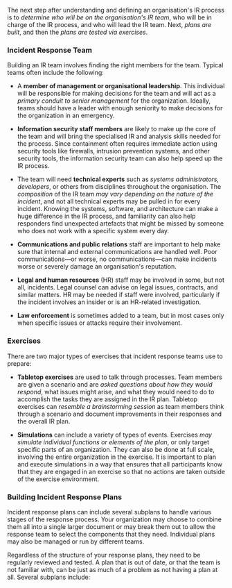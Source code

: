 
The next step after understanding and defining an organisation's IR process is to *determine who will be on the organisation's IR team*, who will be in charge of the IR process, and who will lead the IR team. Next, *plans are built*, and then the *plans are tested via exercises*.

### Incident Response Team
Building an IR team involves finding the right members for the team. Typical teams often include the following:

- A **member of management or organisational leadership**. This individual will be responsible for making decisions for the team and will act as a *primary conduit to senior management* for the organization. Ideally, teams should have a leader with enough seniority to make decisions for the organization in an emergency.
  
- **Information security staff members** are likely to make up the core of the team and will bring the specialised IR and analysis skills needed for the process. Since containment often requires immediate action using security tools like firewalls, intrusion prevention systems, and other security tools, the information security team can also help speed up the IR process.
  
- The team will need **technical experts** such as *systems administrators, developers*, or others from disciplines throughout the organisation. The *composition* of the IR team *may vary depending on the nature of the incident*, and not all technical experts may be pulled in for every incident. Knowing the systems, software, and architecture can make a huge difference in the IR process, and familiarity can also help responders find unexpected artefacts that might be missed by someone who does not work with a specific system every day.
  
- **Communications and public relations** staff are important to help make sure that internal and external communications are handled well. Poor communications—or worse, no communications—can make incidents worse or severely damage an organisation's reputation.
  
- **Legal and human resources** (HR) staff may be involved in some, but not all, incidents. Legal counsel can advise on legal issues, contracts, and similar matters. HR may be needed if staff were involved, particularly if the incident involves an insider or is an HR-related investigation.
  
- **Law enforcement** is sometimes added to a team, but in most cases only when specific issues or attacks require their involvement.

### Exercises

There are two major types of exercises that incident response teams use to prepare:

- **Tabletop exercises** are used to talk through processes. Team members are given a scenario and are *asked questions about how they would respond*, what issues might arise, and what they would need to do to accomplish the tasks they are assigned in the IR plan. Tabletop exercises can *resemble a brainstorming session* as team members think through a scenario and document improvements in their responses and the overall IR plan.
  
- **Simulations** can include a variety of types of events. Exercises *may simulate individual functions or elements of the plan*, or only target specific parts of an organization. They can also be done at full scale, involving the entire organization in the exercise. It is important to plan and execute simulations in a way that ensures that all participants know that they are engaged in an exercise so that no actions are taken outside of the exercise environment.

### Building Incident Response Plans

Incident response plans can include several subplans to handle various stages of the response process. Your organization may choose to combine them all into a single larger document or may break them out to allow the response team to select the components that they need. Individual plans may also be managed or run by different teams.

Regardless of the structure of your response plans, they need to be regularly reviewed and tested. A plan that is out of date, or that the team is not familiar with, can be just as much of a problem as not having a plan at all. Several subplans include: